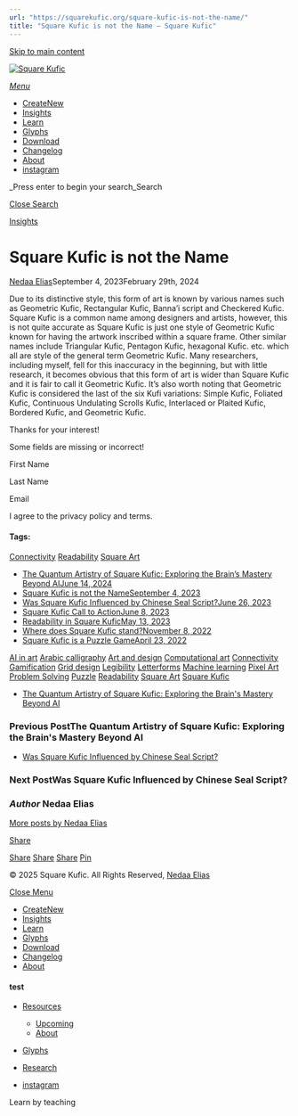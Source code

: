 ```yaml
---
url: "https://squarekufic.org/square-kufic-is-not-the-name/"
title: "Square Kufic is not the Name – Square Kufic"
---
```


[Skip to main content](https://squarekufic.org/square-kufic-is-not-the-name/#ajax-content-wrap)

[![Square Kufic](https://squarekufic.org/wp-content/uploads/2023/09/square-kufic-logo-b.svg)](https://squarekufic.org/)

[_Menu_](https://squarekufic.org/square-kufic-is-not-the-name/#slide-out-widget-area)

- [CreateNew](https://kashida.org/)
- [Insights](https://squarekufic.org/insights/)
- [Learn](https://squarekufic.org/learn/welcome-to-square-kufic/)
- [Glyphs](https://squarekufic.org/glyphs/)
- [Download](https://squarekufic.org/download/)
- [Changelog](https://squarekufic.org/changelog/)
- [About](https://squarekufic.org/about/)
- [instagram](https://www.instagram.com/square.kufic/)

_Press enter to begin your search_Search

[Close Search](https://squarekufic.org/square-kufic-is-not-the-name/#)

[Insights](https://squarekufic.org/category/insights/)

# Square Kufic is not the Name

[Nedaa Elias](https://squarekufic.org/author/bcbgmaxazria/ "Posts by Nedaa Elias")September 4, 2023February 29th, 2024

Due to its distinctive style, this form of art is known by various names such as Geometric Kufic, Rectangular Kufic, Banna’i script and Checkered Kufic. Square Kufic is a common name among designers and artists, however, this is not quite accurate as Square Kufic is just one style of Geometric Kufic known for having the artwork inscribed within a square frame. Other similar names include Triangular Kufic, Pentagon Kufic, hexagonal Kufic. etc. which all are style of the general term Geometric Kufic. Many researchers, including myself, fell for this inaccuracy in the beginning, but with little research, it becomes obvious that this form of art is wider than Square Kufic and it is fair to call it Geometric Kufic. It’s also worth noting that Geometric Kufic is considered the last of the six Kufi variations: Simple Kufic, Foliated Kufic, Continuous Undulating Scrolls Kufic, Interlaced or Plaited Kufic, Bordered Kufic, and Geometric Kufic.

Thanks for your interest!

Some fields are missing or incorrect!

First Name

Last Name

Email

I agree to the privacy policy and terms.

#### Tags:

[Connectivity](https://squarekufic.org/tag/connectivity/) [Readability](https://squarekufic.org/tag/readability/) [Square Art](https://squarekufic.org/tag/square-art/)

- [The Quantum Artistry of Square Kufic: Exploring the Brain’s Mastery Beyond AIJune 14, 2024](https://squarekufic.org/the-quantum-artistry-of-square-kufic-exploring-the-brains-mastery-beyond-ai/)
- [Square Kufic is not the NameSeptember 4, 2023](https://squarekufic.org/square-kufic-is-not-the-name/)
- [Was Square Kufic Influenced by Chinese Seal Script?June 26, 2023](https://squarekufic.org/was-square-kufic-influenced-by-chinese-seal-script/)
- [Square Kufic Call to ActionJune 8, 2023](https://squarekufic.org/square-kufic-call-to-action/)
- [Readability in Square KuficMay 13, 2023](https://squarekufic.org/readability-in-square-kufic/)
- [Where does Square Kufic stand?November 8, 2022](https://squarekufic.org/where-does-square-kufic-stand/)
- [Square Kufic is a Puzzle GameApril 23, 2022](https://squarekufic.org/square-kufic-is-a-puzzle-game/)

[AI in art](https://squarekufic.org/tag/ai-in-art/) [Arabic calligraphy](https://squarekufic.org/tag/arabic-calligraphy/) [Art and design](https://squarekufic.org/tag/art-and-design/) [Computational art](https://squarekufic.org/tag/computational-art/) [Connectivity](https://squarekufic.org/tag/connectivity/) [Gamification](https://squarekufic.org/tag/gamification/) [Grid design](https://squarekufic.org/tag/grid-design/) [Legibility](https://squarekufic.org/tag/legibility/) [Letterforms](https://squarekufic.org/tag/letterforms/) [Machine learning](https://squarekufic.org/tag/machine-learning/) [Pixel Art](https://squarekufic.org/tag/pixel-art/) [Problem Solving](https://squarekufic.org/tag/problem-solving/) [Puzzle](https://squarekufic.org/tag/puzzle/) [Readability](https://squarekufic.org/tag/readability/) [Square Art](https://squarekufic.org/tag/square-art/) [Square Kufic](https://squarekufic.org/tag/square-kufic/)

- [The Quantum Artistry of Square Kufic: Exploring the Brain's Mastery Beyond AI](https://squarekufic.org/the-quantum-artistry-of-square-kufic-exploring-the-brains-mastery-beyond-ai/)

### Previous PostThe Quantum Artistry of Square Kufic: Exploring the Brain's Mastery Beyond AI

- [Was Square Kufic Influenced by Chinese Seal Script?](https://squarekufic.org/was-square-kufic-influenced-by-chinese-seal-script/)

### Next PostWas Square Kufic Influenced by Chinese Seal Script?


### _Author_ Nedaa Elias

[More posts by Nedaa Elias](https://squarekufic.org/author/bcbgmaxazria/)

[Share](https://squarekufic.org/square-kufic-is-not-the-name/#)

[Share](https://squarekufic.org/square-kufic-is-not-the-name/# "Share this") [Share](https://squarekufic.org/square-kufic-is-not-the-name/# "Share this") [Share](https://squarekufic.org/square-kufic-is-not-the-name/# "Share this") [Pin](https://squarekufic.org/square-kufic-is-not-the-name/# "Pin this")

© 2025 Square Kufic. All Rights Reserved, [Nedaa Elias](https://nedaaelias.me/)

[Close Menu](https://squarekufic.org/square-kufic-is-not-the-name/#)

- [CreateNew](https://kashida.org/)
- [Insights](https://squarekufic.org/insights/)
- [Learn](https://squarekufic.org/learn/welcome-to-square-kufic/)
- [Glyphs](https://squarekufic.org/glyphs/)
- [Download](https://squarekufic.org/download/)
- [Changelog](https://squarekufic.org/changelog/)
- [About](https://squarekufic.org/about/)

#### test

- [Resources](https://squarekufic.org/resources/)
  - [Upcoming](https://squarekufic.org/upcoming/)
  - [About](https://squarekufic.org/about/)
- [Glyphs](https://squarekufic.org/glyphs/)
- [Research](https://squarekufic.org/learn/research/)

- [instagram](https://www.instagram.com/square.kufic/)

Learn by teaching